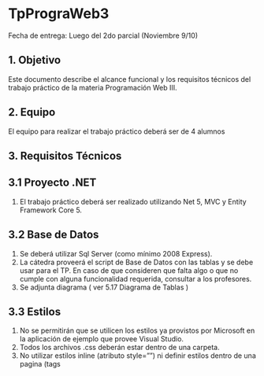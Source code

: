 # TpPrograWeb3

Fecha de entrega:
Luego del 2do parcial (Noviembre 9/10)

## 1. Objetivo

Este documento describe el alcance funcional y los requisitos técnicos del trabajo práctico de la
materia Programación Web III.

## 2. Equipo

El equipo para realizar el trabajo práctico deberá ser de 4 alumnos

## 3. Requisitos Técnicos

## 3.1 Proyecto .NET

1. El trabajo práctico deberá ser realizado utilizando Net 5, MVC y Entity Framework Core 5.

## 3.2 Base de Datos

1. Se deberá utilizar Sql Server (como mínimo 2008 Express).
2. La cátedra proveerá el script de Base de Datos con las tablas y se debe usar para el TP.
   En caso de que consideren que falta algo o que no cumple con alguna funcionalidad
   requerida, consultar a los profesores.
3. Se adjunta diagrama ( ver 5.17 Diagrama de Tablas )

## 3.3 Estilos

1. No se permitirán que se utilicen los estilos ya provistos por Microsoft en la aplicación de
   ejemplo que provee Visual Studio.
2. Todos los archivos .css deberán estar dentro de una carpeta.
3. No utilizar estilos inline (atributo style=””) ni definir estilos dentro de una pagina (tags
<style>).
4. Debe de utilizarse algún framework/biblioteca de hojas de estilo. Algunos ejemplos:
   a. Twitter Bootstrap (http://getbootstrap.com/ , temas http://bootswatch.com/ )
   b. Foundation (http://foundation.zurb.com/docs/)
   c. KickStart (http://www.99lime.com/elements/ )
   d. Bulma (http://bulma.io/ )
   e. Otro definido por los alumnos y validado con el cuerpo docente.
   4/13
   Universidad Nacional de la Matanza - DIIT
   Tecnicatura en Programación Web - Programación Web 3 2021-2C

## 3.4 JavaScript

1. No utilizar JavaScript inline dentro de una página, se deberá referenciar a archivos js.
2. Todos los archivos .js deberán estar dentro de una carpeta.
   a. Si se decide utilizar algún js que no es propio, el mismo deberá estar dentro de una
   subcarpeta.
3. Se deberá utilizar Bundle and minification
   (https://docs.microsoft.com/es-es/aspnet/core/client-side/bundling-and-minification?view=a
   spnetcore-5.0 )
   Recomendaciones
   Las funciones específicas de una página, deberían estar en un archivo .js con el mismo nombre
   de la página
   .
   Aquellas funciones utilizadas en más de una página, deberían de estar dentro de otro archivo .js
   de uso común.

## 3.5 HTML

1. No utilizar tags table para organizar el contenido de una página en columnas, los tags
   table solo están permitidos para representar una grilla/listado de información.
2. Se requiere el uso de Layouts para estructurar los formularios web de la aplicación.
   Dentro del BaseLayout deberán referenciarse las hojas de estilo y archivos de javascript
   de uso común por toda la aplicación.
3. Debe utilizarse HTML5.

## 3.6 Validación

1. Utilizar validaciones tanto del lado del cliente como del lado del servidor.
2. Se puede utilizar una lista que detalle todos los campos que no cumplieron con las
   validaciones.
3. Para todos los campos validar que la cantidad de caracteres ingresados no exceda el
   límite impuesto en la base de datos.

## 3.7 Arquitectura y Consideraciones de Desarrollo

1. La capa de acceso a datos deberá ser realizada con Entity Framework. Este componente
   de .NET será explicado en clases a fin de que los alumnos comprendan cómo utilizarlo.
   5/13
   Universidad Nacional de la Matanza - DIIT
   Tecnicatura en Programación Web - Programación Web 3 2021-2C
2. La capa Web deberá ser realizada utilizando MVC.
3. Deberán crear un repositorio privado en Github que deberá ser compartido con los
   profesores (usuarios pablokuko, matipazw, juizmariano) y donde irán subiendo los
   avances
4. Utilizar la menor cantidad posible de código en los /Controllers/[Entidad]Controller, e
   intentar que en los mismos haya llamadas a métodos dentro de otro proyecto que
   contenga las reglas de negocio.
5. Compatibilidad con exploradores.
   a. Google Chrome (la última versión para Windows).
6. Todos los borrados a través del sistema deben ser borrados lógicos. No se elimina el
   registro de la base de datos, sino que se completan los campos FechaBorrado y
   BorradoPor.
7. A modo de auditoria deben también guardar la fecha de modificación y creación así como
   también el id del usuario.

## 4. Objetivo del Proyecto

El objetivo del proyecto consiste en el desarrollo de un Sistema que permitirá que cocineros
registrados (ejemplo: un restaurante, un sitio de comida rápida, la casa de una persona particular,
etc.) creen eventos culinarios, exponiendo sus propias recetas para que sean evaluadas por
comensales.
Cada evento ofrecerá diferentes recetas para que los comensales elijan que desean comer.
Los comensales podrán realizar las reservas. Además, tendrán la oportunidad de comentar y
evaluar los eventos ya finalizados puntuando a los cocineros.

## 4.1 Pantallas

Los diseños/maqueteado de algunas de las pantallas las pueden encontrar aquí. Son solamente
para identificar páginas y funcionalidades, es tarea de los alumnos diseñar las páginas para que
estén bonitas, pueden distribuir los campos, botones, imágenes como uds deseen mientras que
aparezcan todos los campos de los diseños.
6/13
Universidad Nacional de la Matanza - DIIT
Tecnicatura en Programación Web - Programación Web 3 2021-2C

## 5. Especificación Funcional

Resumen de funcionalidad requerida:

1. Página de inicio (/default)
2. Menú específico para cada grupo
3. Registro de usuario (/registracion)
4. Login/Logout de usuario (para login /login y el logout)
   Grupo Cocineros(es necesario estar logueado)
5. Crear evento de comida (/cocineros/eventos).
6. Crear recetas de cocina.(/cocineros/recetas)
7. Perfil con detalle de eventos y reservas(/cocineros/perfiles)
8. Cancelar eventos(/cocineros/cancelar.)
   Grupo Comensales (es necesario estar logueado)
9. Reservar evento (/comensales/reserva)
10. Mis eventos y reservas (/comensales/reservas).
11. Puntuar y comentar eventos finalizados (/comensales/comentarios)
